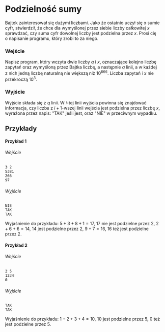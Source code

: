 # Podzielność sumy

Bajtek zainteresował się dużymi liczbami. Jako że ostatnio uczył się o sumie cyfr, stwierdził, że chce dla wymyślonej przez siebie liczby całkowitej $x$ sprawdzać, czy suma cyfr dowolnej liczby jest podzielna przez $x$. Prosi cię o napisanie programu, który zrobi to za niego.
### Wejście

Napisz program, który wczyta dwie liczby $q$ i $x$, oznaczające kolejno liczbę zapytań oraz wymyśloną przez Bajtka liczbę, a następnie $q$ linii, a w każdej z nich jedną liczbę naturalną nie większą niż $10^{666}$. Liczba zapytań i $x$ nie przekroczą $10^3$.
### Wyjście

Wyjście składa się z $q$ linii. W $i$-tej linii wyjścia powinna się znajdować informacja, czy liczba z $i+1$-wszej linii wejścia jest podzielna przez liczbę $x$, wyrażona przez napis: "TAK" jeśli jest, oraz "NIE" w przeciwnym wypadku.
## Przykłady

#### Przykład 1

###### Wejście

```
3 2
5381
266
97
```
###### Wyjście

```
NIE
TAK
TAK
```
Wyjaśnienie do przykładu: $5+3+8+1=17$, $17$ nie jest podzielne przez 2, $2+6+6=14$, $14$ jest podzielne przez 2, $9+7=16$, $16$ też jest podzielne przez 2.

#### Przykład 2

###### Wejście

```
2 5
1234
0
```
###### Wyjście

```
TAK
TAK
```
Wyjaśnienie do przykładu: $1+2+3+4=10$, $10$ jest podzielne przez 5, 0 też jest podzielne przez 5.